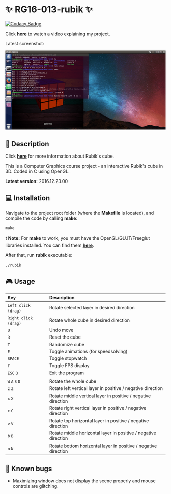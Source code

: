 # :sparkles: RG16-013-rubik :sparkles:

[![Codacy Badge](https://api.codacy.com/project/badge/Grade/f29bd4e467d64301b4ba1e357d41dd86)](https://app.codacy.com/manual/ivan-ristovic/rubik?utm_source=github.com&utm_medium=referral&utm_content=ivan-ristovic/rubik&utm_campaign=Badge_Grade_Dashboard)

Click **[here](https://www.youtube.com/watch?v=XGPYZhePjKo)** to watch a video explaining my project.

Latest screenshot:

![ss](screenshots/v2016-12-23.gif)

## :page_facing_up: Description
Click **[here](https://en.wikipedia.org/wiki/Rubik%27s_Cube)** for more information about Rubik's cube.

This is a Computer Graphics course project - an interactive Rubik's cube in 3D.
Coded in C using OpenGL.

**Latest version:** 2016.12.23.00

## :computer: Installation
Navigate to the project root folder (where the **Makefile** is located), and compile the code by calling **make**:
```
make
```
:exclamation: **Note:** For **make** to work, you must have the OpenGL/GLUT/Freeglut libraries installed.
You can find them **[here](https://www.opengl.org/resources/libraries/glut/)**.

After that, run **rubik** executable:
```
./rubik
```

## :video_game: Usage
| **Key** | **Description** |
| :---  | :--- |
| ```Left click (drag)``` | Rotate selected layer in desired direction |
| ```Right click (drag)``` | Rotate whole cube in desired direction |
| ```U``` | Undo move |
| ```R``` | Reset the cube |
| ```T``` | Randomize cube |
| ```E``` | Toggle animations (for speedsolving) |
| ```SPACE``` | Toggle stopwatch |
| ```F``` | Toggle FPS display |
| ```ESC``` ```Q``` | Exit the program |
| | |
| ```W``` ```A``` ```S``` ```D``` | Rotate the whole cube |
| ```z``` ```Z``` | Rotate left vertical layer in positive / negative direction |
| ```x``` ```X``` | Rotate middle vertical layer in positive / negative direction |
| ```c``` ```C``` | Rotate right vertical layer in positive / negative direction |
| ```v``` ```V``` | Rotate top horizontal layer in positive / negative direction |
| ```b``` ```B``` | Rotate middle horizontal layer in positive / negative direction |
| ```n``` ```N``` | Rotate bottom horizontal layer in positive / negative direction |

## :bug: Known bugs
* Maximizing window does not display the scene properly and mouse controls are glitching.
